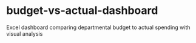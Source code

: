 # budget-vs-actual-dashboard
Excel dashboard comparing departmental budget to actual spending with visual analysis
